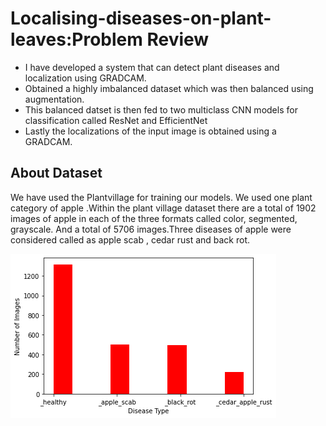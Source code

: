 # Localising-diseases-on-plant-leaves:Problem Review
* I have developed a system that can detect plant diseases and localization using GRADCAM.
* Obtained a highly imbalanced dataset which was then balanced using augmentation.
* This balanced datset is then fed to two multiclass CNN models for classification called ResNet and EfficientNet
* Lastly the localizations of the input image is obtained using a GRADCAM.
## About Dataset
We have used the Plantvillage for training our models. We used one plant category of apple .Within the plant village dataset there are a total of 1902 images of apple in each of the three formats called color, segmented, grayscale. And a total of 5706 images.Three diseases of apple were considered called as apple scab , cedar rust and back rot.

![alt text](https://github.com/nins15/Localising-diseases-on-plant-leaves/blob/master/imagedistribution.png "distribution")
